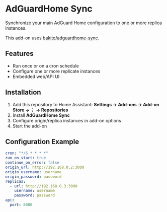 # AdGuardHome Sync

Synchronize your main AdGuard Home configuration to one or more replica instances.

This add-on uses [bakito/adguardhome-sync](https://github.com/bakito/adguardhome-sync).

## Features

- Run once or on a cron schedule
- Configure one or more replicate instances
- Embedded web/API UI

## Installation

1. Add this repository to Home Assistant: **Settings → Add-ons → Add-on Store → ⋮ → Repositories**
2. Install **AdGuardHome Sync**
3. Configure origin/replica instances in add-on options
4. Start the add-on

## Configuration Example

```yaml
cron: "*/5 * * * *"
run_on_start: true
continue_on_error: false
origin_url: http://192.168.0.2:3000
origin_username: username
origin_password: password
replicas:
  - url: http://192.168.0.3:3000
    username: username
    password: password
api:
  port: 8080
```
